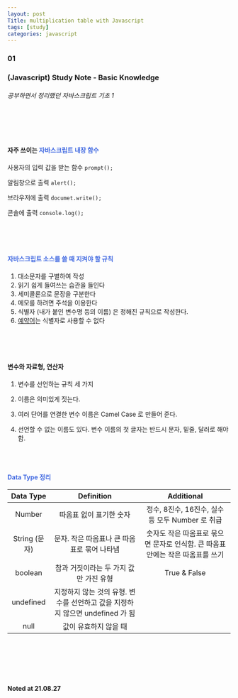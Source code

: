 ```yaml
---
layout: post
Title: multiplication table with Javascript
tags: [study]
categories: javascript
---
```


### 01

### (Javascript) Study Note - Basic Knowledge 

###### 공부하면서 정리했던 자바스크립트 기초 1

<br />

<br />

<br />

#### 자주 쓰이는 <span style="color: royalblue;">자바스크립트 내장 함수</span>

사용자의 입력 값을 받는 함수  `prompt();`

알림창으로 출력 `alert();`

브라우저에 출력 `documet.write();`

콘솔에 출력 `console.log();`

<br />

<br />

<br />

#### <span style="color: royalblue;">자바스크립트 소스를 쓸 때 지켜야 할 규칙</span>

1. 대소문자를 구별하여 작성
2. 읽기 쉽게 들여쓰는 습관을 들인다
3. 세미콜론으로 문장을 구분한다
4. 메모를 하려면 주석을 이용한다
5. 식별자 (내가 붙인 변수명 등의 이름) 은 정해진 규칙으로 작성한다.
6. [예약어](https://www.w3schools.com/js/js_reserved.asp)는 식별자로 사용할 수 없다

<br />

<br />

<br />

#### 변수와 자료형, 연산자

1. 변수를 선언하는 규칙 세 가지

2. 이름은 의미있게 짓는다.
3. 여러 단어를 연결한 변수 이름은 Camel Case 로 만들어 준다.
4. 선언할 수 없는 이름도 있다. 변수 이름의 첫 글자는 반드시 문자, 밑줄, 달러로 해야 함.

<br />

<br />

#### <span style="color: royalblue;">Data Type 정리</span>

|   Data Type   |                          Definition                          |                          Additional                          |
| :-----------: | :----------------------------------------------------------: | :----------------------------------------------------------: |
|    Number     |                   따옴표 없이 표기한 숫자                    |       정수, 8진수, 16진수, 실수 등 모두 Number 로 취급       |
| String (문자) |         문자. 작은 따옴표나 큰 따옴표로 묶어 나타냄          | 숫자도 작은 따옴표로 묶으면 문자로 인식함. 큰 따옴표 안에는 작은 따옴표를 쓰기 |
|    boolean    |            참과 거짓이라는 두 가지 값만 가진 유형            |                         True & False                         |
|   undefined   | 지정하지 않는 것의 유형. 변수를 선언하고 값을 지정하지 않으면 undefined 가 됨 |                                                              |
|     null      |                    값이 유효하지 않을 때                     |                                                              |

<br />

<br />

<br />

<br />

<br />

__Noted at 21.08.27__

